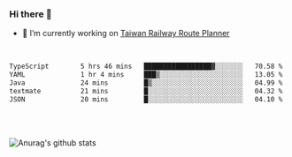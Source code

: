 ### Hi there 👋

- 🔭 I’m currently working on [Taiwan Railway Route Planner](https://github.com/Taiwan-Railway-Route-Planner)

<br/>

<!--START_SECTION:waka-->

```txt
TypeScript        5 hrs 46 mins   █████████████████▓░░░░░░░   70.58 %
YAML              1 hr 4 mins     ███▒░░░░░░░░░░░░░░░░░░░░░   13.05 %
Java              24 mins         █▒░░░░░░░░░░░░░░░░░░░░░░░   04.99 %
textmate          21 mins         █░░░░░░░░░░░░░░░░░░░░░░░░   04.32 %
JSON              20 mins         █░░░░░░░░░░░░░░░░░░░░░░░░   04.10 %
```

<!--END_SECTION:waka-->

<br/>
<br/>

![Anurag's github stats](https://github-readme-stats.vercel.app/api?username=DepickereSven&show_icons=true&theme=tokyonight)



<!--
**DepickereSven/DepickereSven** is a ✨ _special_ ✨ repository because its `README.md` (this file) appears on your GitHub profile.

Here are some ideas to get you started:

- 🔭 I’m currently working on ...
- 🌱 I’m currently learning ...
- 👯 I’m looking to collaborate on ...
- 🤔 I’m looking for help with ...
- 💬 Ask me about ...
- 📫 How to reach me: ...
- 😄 Pronouns: ...
- ⚡ Fun fact: ...
-->

